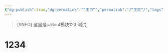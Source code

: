 ```yaml
---
{"dg-publish":true,"dg-permalink":"“主页”","permalink":"/“主页”/","tags":"gardenEntry"}
---
```


> [!INFO]
> 这里是callout模块123
测试

# 1234